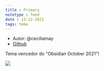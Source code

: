 ```yaml
---
title : Primary
notetype : feed
date : 13-12-2021
tags: tema
---
```


- Autor: @ceciliamay
- [Github](https://github.com/ceciliamay/obsidianmd-theme-primary)

Tema vencedor do "Obsidian October 2021"!

![](https://raw.githubusercontent.com/ceciliamay/obsidianmd-theme-primary/main/assets/primary-heroimg.png)